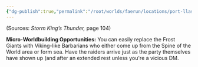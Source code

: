```yaml
---
{"dg-publish":true,"permalink":"/root/worlds/faerun/locations/port-llast/"}
---
```



(Sources: *Storm King’s Thunder,* page 104)

**Micro-Worldbuilding Opportunities:** You can easily replace the Frost Giants with Viking-like Barbarians who either come up from the Spine of the World area or form sea. Have the raiders arrive just as the party themselves have shown up (and after an extended rest unless you're a vicious DM.
